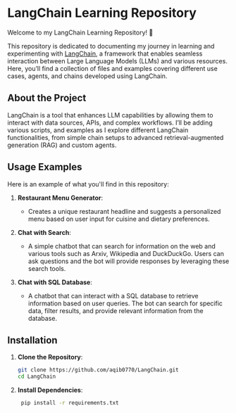 # LangChain Learning Repository

Welcome to my LangChain Learning Repository! 🚀

This repository is dedicated to documenting my journey in learning and experimenting with [LangChain](https://www.langchain.com/), a framework that enables seamless interaction between Large Language Models (LLMs) and various resources. Here, you’ll find a collection of files and examples covering different use cases, agents, and chains developed using LangChain.


## About the Project

LangChain is a tool that enhances LLM capabilities by allowing them to interact with data sources, APIs, and complex workflows. I’ll be adding various scripts, and examples as I explore different LangChain functionalities, from simple chain setups to advanced retrieval-augmented generation (RAG) and custom agents.



## Usage Examples

Here is an example of what you'll find in this repository:
1. **Restaurant Menu Generator**:
   - Creates a unique restaurant headline and suggests a personalized menu based on user input for cuisine and dietary preferences.

2. **Chat with Search**:
   - A simple chatbot that can search for information on the web and various tools such as Arxiv, Wikipedia and DuckDuckGo. Users can ask questions and the bot will provide responses by leveraging these search tools.

3. **Chat with SQL Database**:
   - A chatbot that can interact with a SQL database to retrieve information based on user queries. The bot can search for specific data, filter results, and provide relevant information from the database.


## Installation

1. **Clone the Repository**:
   ```bash
   git clone https://github.com/aqib0770/LangChain.git
   cd LangChain
   ```

2. **Install Dependencies**:
   ```bash
    pip install -r requirements.txt
    ```
